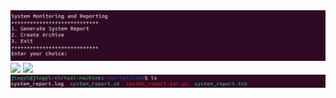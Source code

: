 <img src="test/menu.png" width="850" />
<img src="https://github.com/JayaLeein/BlogWebsite/assets/56601790/4702b212-d949-45a6-a56c-b89917672b37" width="850" />
<img src="https://github.com/JayaLeein/BlogWebsite/assets/56601790/28d86511-dee3-4cac-aaea-acfc3ac566a7" width="850" />
<img src="test/files.png" width="850" />
<!--
![](https://github.com/JayaLeein/BlogWebsite/assets/56601790/4702b212-d949-45a6-a56c-b89917672b37)
![](https://github.com/JayaLeein/BlogWebsite/assets/56601790/28d86511-dee3-4cac-aaea-acfc3ac566a7)
![](test/files.png)
-->
